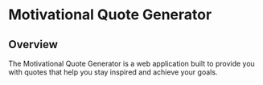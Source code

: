 # Motivational Quote Generator

## Overview

The Motivational Quote Generator is a web application built to provide you with quotes that help you stay inspired and achieve your goals.
